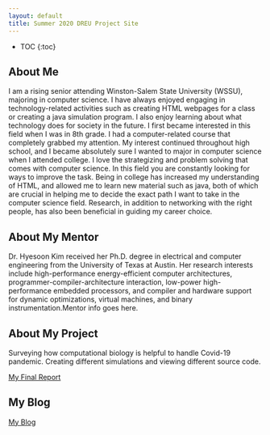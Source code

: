 ```yaml
---
layout: default
title: Summer 2020 DREU Project Site
---
```


* TOC
{:toc}

## About Me

I am a rising senior attending Winston-Salem State University (WSSU), majoring in computer science. I have always enjoyed engaging in technology-related activities such as creating HTML webpages for a class or creating a java simulation program. I also enjoy learning about what technology does for society in the future. I first became interested in this field when I was in 8th grade. I had a computer-related course that completely grabbed my attention. My interest continued throughout high school, and I became absolutely sure I wanted to major in computer science when I attended college. I love the strategizing and problem solving that comes with computer science. In this field you are constantly looking for ways to improve the task. Being in college has increased my understanding of HTML, and allowed me to learn new material such as java, both of which are crucial in helping me to decide the exact path I want to take in the computer science field. Research, in addition to networking with the right people, has also been beneficial in guiding my career choice. 

## About My Mentor
Dr. Hyesoon Kim received her Ph.D. degree in electrical and computer engineering from the University of Texas at Austin. Her research interests include high-performance energy-efficient computer architectures, programmer-compiler-architecture interaction, low-power high-performance embedded processors, and compiler and hardware support for dynamic optimizations, virtual machines, and binary instrumentation.Mentor info goes here.

## About My Project
Surveying how computational biology is helpful to handle Covid-19 pandemic. Creating different simulations and viewing different source code.


[My Final Report](files/computationalBiologypaper.pdf)

## My Blog

[My Blog](blog.html)
